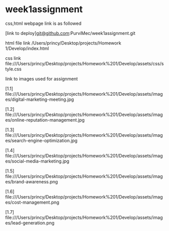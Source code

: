 # week1assignment

css,html webpage link is as followed

[link to deploy]git@github.com:PurviMec/week1assignment.git

html file link 
/Users/princy/Desktop/projects/Homework 1/Develop/index.html

css link
file:///Users/princy/Desktop/projects/Homework%201/Develop/assets/css/style.css

link to images used for assignment

[1.1] file:///Users/princy/Desktop/projects/Homework%201/Develop/assets/images/digital-marketing-meeting.jpg

[1.2] file:///Users/princy/Desktop/projects/Homework%201/Develop/assets/images/online-reputation-management.jpg

[1.3] file:///Users/princy/Desktop/projects/Homework%201/Develop/assets/images/search-engine-optimization.jpg

[1.4] file:///Users/princy/Desktop/projects/Homework%201/Develop/assets/images/social-media-marketing.jpg

[1.5] file:///Users/princy/Desktop/projects/Homework%201/Develop/assets/images/brand-awareness.png

[1.6] file:///Users/princy/Desktop/projects/Homework%201/Develop/assets/images/cost-management.png

[1.7] file:///Users/princy/Desktop/projects/Homework%201/Develop/assets/images/lead-generation.png



